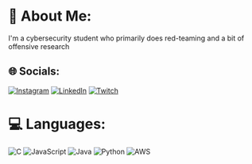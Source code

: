 # 💫 About Me:
I'm a cybersecurity student who primarily does red-teaming and a bit of offensive research


## 🌐 Socials:
 [![Instagram](https://img.shields.io/badge/Instagram-%23E4405F.svg?logo=Instagram&logoColor=white)](https://instagram.com/zavier._.lee) [![LinkedIn](https://img.shields.io/badge/LinkedIn-%230077B5.svg?logo=linkedin&logoColor=white)](https://linkedin.com/in/zavierlee-sg) [![Twitch](https://img.shields.io/badge/Twitch-%239146FF.svg?logo=Twitch&logoColor=white)](https://twitch.tv/gatarivc)

# 💻 Languages:
![C](https://img.shields.io/badge/c-%2300599C.svg?style=for-the-badge&logo=c&logoColor=white) ![JavaScript](https://img.shields.io/badge/javascript-%23323330.svg?style=for-the-badge&logo=javascript&logoColor=%23F7DF1E) ![Java](https://img.shields.io/badge/java-%23ED8B00.svg?style=for-the-badge&logo=java&logoColor=white) ![Python](https://img.shields.io/badge/python-3670A0?style=for-the-badge&logo=python&logoColor=ffdd54) ![AWS](https://img.shields.io/badge/AWS-%23FF9900.svg?style=for-the-badge&logo=amazon-aws&logoColor=white)

